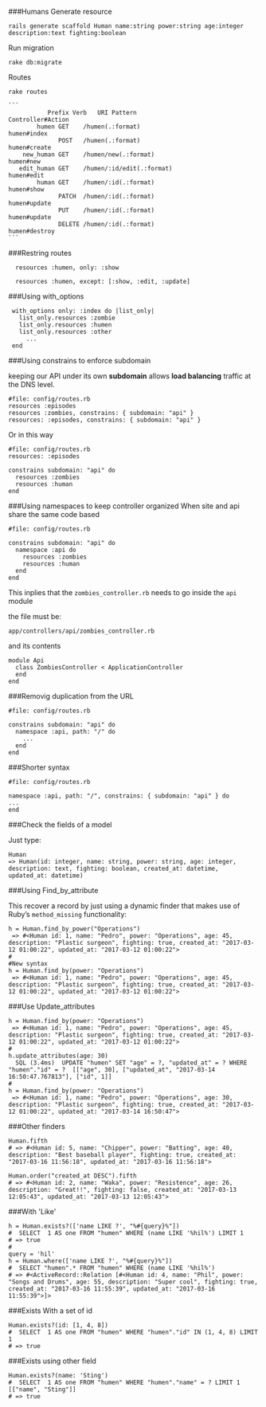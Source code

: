 ###Humans
Generate resource

    rails generate scaffold Human name:string power:string age:integer description:text fighting:boolean

Run migration

    rake db:migrate
    
Routes

    rake routes
    
    ```
               Prefix Verb   URI Pattern                                   Controller#Action
            humen GET    /humen(.:format)                              humen#index
                  POST   /humen(.:format)                              humen#create
        new_human GET    /humen/new(.:format)                          humen#new
       edit_human GET    /humen/:id/edit(.:format)                     humen#edit
            human GET    /humen/:id(.:format)                          humen#show
                  PATCH  /humen/:id(.:format)                          humen#update
                  PUT    /humen/:id(.:format)                          humen#update
                  DELETE /humen/:id(.:format)                          humen#destroy
    ```

   
###Restring routes 

      resources :humen, only: :show

      resources :humen, except: [:show, :edit, :update]

###Using with_options

     with_options only: :index do |list_only|
       list_only.resources :zombie
       list_only.resources :humen
       list_only.resources :other
         ...
     end    

###Using constrains to enforce subdomain

keeping our API under its own **subdomain** allows **load balancing** 
traffic at the DNS level.

    #file: config/routes.rb
    resources :episodes  
    resources :zombies, constrains: { subdomain: "api" }
    resources: :episodes, constrains: { subdomain: "api" }
  
Or in this way
    
    #file: config/routes.rb
    resources: :episodes
    
    constrains subdomain: "api" do
      resources :zombies
      resources :human
    end 
    
    
###Using namespaces to keep controller organized
When site and api share the same code based

    #file: config/routes.rb

    constrains subdomain: "api" do
      namespace :api do
        resources :zombies
        resources :human
      end
    end 

This inplies that the `zombies_controller.rb`
needs to go inside the `api` module

the file must be:

    app/controllers/api/zombies_controller.rb
    
and its contents

    module Api
      class ZombiesController < ApplicationController
      end
    end
  
###Removig duplication from the URL

    #file: config/routes.rb

    constrains subdomain: "api" do
      namespace :api, path: "/" do
        ...
      end
    end 
  
###Shorter syntax

    #file: config/routes.rb

    namespace :api, path: "/", constrains: { subdomain: "api" } do
    ...
    end


###Check the fields of a model

Just type:

    Human
    => Human(id: integer, name: string, power: string, age: integer, description: text, fighting: boolean, created_at: datetime, updated_at: datetime) 

  
###Using Find_by_attribute

This recover a record by just using a dynamic finder that makes use of Ruby’s `method_missing` functionality:

    h = Human.find_by_power("Operations")
     => #<Human id: 1, name: "Pedro", power: "Operations", age: 45, description: "Plastic surgeon", fighting: true, created_at: "2017-03-12 01:00:22", updated_at: "2017-03-12 01:00:22"> 
    #
    #New syntax
    h = Human.find_by(power: "Operations")
     => #<Human id: 1, name: "Pedro", power: "Operations", age: 45, description: "Plastic surgeon", fighting: true, created_at: "2017-03-12 01:00:22", updated_at: "2017-03-12 01:00:22"> 

###Use Update_attributes

    h = Human.find_by(power: "Operations")
     => #<Human id: 1, name: "Pedro", power: "Operations", age: 45, description: "Plastic surgeon", fighting: true, created_at: "2017-03-12 01:00:22", updated_at: "2017-03-12 01:00:22"> 
    #
    h.update_attributes(age: 30)
      SQL (3.4ms)  UPDATE "humen" SET "age" = ?, "updated_at" = ? WHERE "humen"."id" = ?  [["age", 30], ["updated_at", "2017-03-14 16:50:47.767813"], ["id", 1]]
    #
    h = Human.find_by(power: "Operations")
     => #<Human id: 1, name: "Pedro", power: "Operations", age: 30, description: "Plastic surgeon", fighting: true, created_at: "2017-03-12 01:00:22", updated_at: "2017-03-14 16:50:47"> 

###Other finders

    Human.fifth
    # => #<Human id: 5, name: "Chipper", power: "Batting", age: 40, description: "Best baseball player", fighting: true, created_at: "2017-03-16 11:56:18", updated_at: "2017-03-16 11:56:18"> 
    
    Human.order("created_at DESC").fifth
    # => #<Human id: 2, name: "Waka", power: "Resistence", age: 26, description: "Great!!", fighting: false, created_at: "2017-03-13 12:05:43", updated_at: "2017-03-13 12:05:43"> 

###With 'Like'

    h = Human.exists?(['name LIKE ?', "%#{query}%"])                                                                                                                                   
    #  SELECT  1 AS one FROM "humen" WHERE (name LIKE '%hil%') LIMIT 1
    # => true 
    #
    query = 'hil'
    h = Human.where(['name LIKE ?', "%#{query}%"])                                                                                                                                     
    #  SELECT "humen".* FROM "humen" WHERE (name LIKE '%hil%')
    # => #<ActiveRecord::Relation [#<Human id: 4, name: "Phil", power: "Songs and Drums", age: 55, description: "Super cool", fighting: true, created_at: "2017-03-16 11:55:39", updated_at: "2017-03-16 11:55:39">]> 


###Exists With a set of id

    Human.exists?(id: [1, 4, 8])                                                                                                                          
    #  SELECT  1 AS one FROM "humen" WHERE "humen"."id" IN (1, 4, 8) LIMIT 1
    # => true 


###Exists using other field 
    
    Human.exists?(name: 'Sting')
    #  SELECT  1 AS one FROM "humen" WHERE "humen"."name" = ? LIMIT 1  [["name", "Sting"]]
    # => true 









